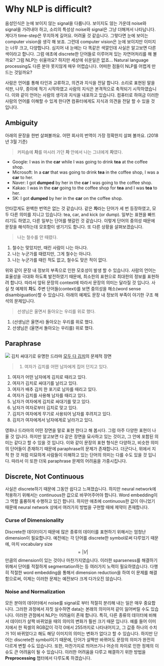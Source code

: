 # Why NLP is difficult?

음성인식은 눈에 보이지 않는 signal을 다룹니다. 보이지도 않는 가운데 noise와 signal을 가려내야 하고, 소리의 특성상 noise와 signal은 그냥 더해져서 나타납니다. 게다가 time-step은 무지하게 길어요. 어려울 것 같습니다. 그렇다면 눈에 보이는 computer vision을 생각 해 보죠. 그런데 computer vision은 눈에 보이지만 이미지는 너무 크고, 다양합니다. 심지어 내 눈에는 다 똑같은 색깔인데 사실은 알고보면 다른 색이라고 합니다. 그럼 애초에 discrete한 단어들로 이루어져 있는 자연어처리를 해 볼까요? 그럼 NLP는 쉬울까요? 하지만 세상에 쉬운일은 없죠... Natural language processing도 다른 분야 못지않게 매우 어렵습니다. 어떠한 점들이 NLP를 어렵게 만드는 것일까요?

사람은 언어를 통해 타인과 교류하고, 의견과 지식을 전달 합니다. 소리로 표현된 말을 석판, 나무, 종이에 적기 시작하였고 사람의 지식은 본격적으로 축적되기 시작하였습니다. 이와 같이 언어는 사람의 생각과 지식을 내포하고 있습니다. 컴퓨터로 하여금 이러한 사람의 언어를 이해할 수 있게 한다면 컴퓨터에게도 지식과 의견을 전달 할 수 있을 것 입니다.

## Ambiguity

아래의 문장을 한번 살펴볼까요. 어떤 회사의 번역이 가장 정확한지 살펴 볼까요. (2018년 3월 기준)

> 커피숍에 **차**를 마시러 가던 **차** 안에서 나는 그녀에게 **차**였다.
- Google: I was in the **car** while I was going to drink **tea** at the coffee shop.
- Microsoft: In a **car** that was going to drink **tea** in the coffee shop, I was a **car** to her.
- Naver: I got **dumped** by her in the **car** I was going to the coffee shop.
- Kakao: I was in the **car** going to the coffee shop for **tea** and I was **tea** to her.
- SK: I got **dumped** by her in the **car** on the coffee shop.

안타깝게도 완벽한 번역은 없는 것 같습니다. 같은 **차**라는 단어가 세 번 등장하였고, 모두 다른 의미를 지니고 있습니다: tea, car, and kick (or dump). 일부는 표현을 빠뜨리기도 하였고, 다른 일부는 단어를 헷갈린 것 같습니다. 이렇게 단어의 중의성 때문에 문장을 해석하는데 모호함이 생기기도 합니다. 또 다른 상황을 살펴보겠습니다.

> 나는 철수를 안 때렸다.
1. 철수는 맞았지만, 때린 사람이 나는 아니다.
2. 나는 누군가를 때렸지만, 그게 철수는 아니다.
3. 나는 누군가를 때린 적도 없고, 철수도 맞은 적이 없다.

위와 같이 문장 내 정보의 부족으로 인한 모호성이 발생 할 수 있습니다. 사람의 언어는 효율성을 극대화 하도록 발전하였기 때문에, 최소한의 표현으로 최대한의 정보를 표현하려 합니다. 따라서 앞뒤 문장의 context에 따라서 문장의 의미는 달라질 것 입니다. 사실 첫 예제의 **차**도 주변 단어들(context)를 보면 중의성을 해소(word sense disambiguation)할 수 있습니다. 아래의 예제도 문장 내 정보의 부족이 야기한 구조 해석의 문제입니다.

> 선생님은 울면서 돌아오는 우리를 위로 했다.
1. (선생님은 울면서) 돌아오는 우리를 위로 했다.
2. 선생님은 (울면서 돌아오는 우리를) 위로 했다.

## Paraphrase

![](http://cdnweb01.wikitree.co.kr/webdata/editor/201608/16/img_20160816082838_215c7a7a.png)
김치 싸대기로 유명한 드라마 [모두 다 김치](https://namu.wiki/w/%EB%AA%A8%EB%91%90%20%EB%8B%A4%20%EA%B9%80%EC%B9%98)의 문제적 장면

> 1. 여자가 김치를 어떤 남자에게 집어 던지고 있다.
1. 여자가 어떤 남자에게 김치로 때리고 있다.
1. 여자가 김치로 싸대기를 날리고 있다.
1. 여자가 배추 김치 한 포기로 남자를 때리고 있다.
1. 여자가 김치를 사용해 남자를 때리고 있다.
1. 남자가 여자에게 김치로 싸대기를 맞고 있다.
1. 남자가 여자로부터 김치로 맞고 있다.
1. 김치가 여자에게 무기로 사용되어 남자를 후려치고 있다.
1. 김치가 여자에게서 남자에게로 날라가고 있다.

영화나 드라마의 어떤 장면을 말로 표현 한다고 해 봅시다. 그럼 아주 다양한 표현이 나올 것 입니다. 하지만 알고보면 다 같은 장면을 묘사하고 있는 것이고, 그 안에 포함된 의미는 같다고 할 수 있을 것 입니다. 이와 같이 문장의 표현 형식은 다양하고, 비슷한 의미의 단어들이 존재하기 때문에 paraphrase의 문제가 존재합니다. 더군다나, 위에서 지적 한 것 처럼 미묘하게 사람들이 이해하고 있는 단어의 의미는 다를 수도 있을 것 입니다. 따라서 이 또한 더욱 paraphrase 문제의 어려움을 가중시킵니다.

## Discrete, Not Continuous

사실은 discrete하기 때문에 그동안 쉽다고 느껴졌습니다. 하지만 neural network에 적용하기 위해서는 continuous한 값으로 바꾸어주어야 합니다. Word embedding이 그 역할 훌륭하게 수행하고 있긴 합니다. 하지만 애초에 continuous한 값이 아니었기 때문에 neural network 상에서 여러가지 방법을 구현할 때에 제약이 존재합니다.

### Curse of Dimensionality

Discrete한 데이터이기 때문에 많은 종류의 데이터를 표현하기 위해서는 엄청난 dimension이 필요합니다. 예전에는 각 단어를 discrete한 symbol로써 다루었기 때문에, 마치 vocabulary size $$ =|V| $$ 만큼의 dimension이 있는 것이나 마찬가지였습니다. 이러한 sparseness를 해결하기 위해서 단어를 적절하게 segmentation하는 등 여러가지 노력이 필요하였습니다. 다행히 적절한 word embedding을 통해서 dimension reduction을 하여 이 문제를 해결함으로써, 이제는 이러한 문제는 예전보다 크게 다가오진 않습니다.

### Noise and Normalization

모든 분야의 데이터에서 noise를 signal로 부터 적절히 분리해 내는 일은 매우 중요합니다. 그러한 과정에서 자칫 실수하면 data는 본래의 의미마저 같이 잃어버릴 수도 있습니다. 이러한 관점에서 NLP는 어려움이 존재 합니다. 특히, 다른 종류의 데이터에 비해서 데이터가 살짝 바뀌었을 때의 의미의 변화가 훨씬 크기 때문 입니다. 예를 들어 이미지에서 한 픽셀의 RGB값이 각각 0에서 255까지로 나타내어지고, 그 값중 하나의 수치가 1이 바뀌었다고 해도 해당 이미지의 의미는 변화가 없다고 할 수 있습니다. 하지만 단어는 discrete한 symbol이기 때문에, 단어가 살짝만 바뀌어도 문장의 의미가 완전히 다르게 변할 수도 있습니다. 또한, 마찬가지로 띄어쓰기나 어순의 차이로 인한 정제의 이슈도 큰 어려움이 될 수 있습니다. 이러한 어려움을 다루고 해결하기 위한 방법을 **Preprocessing** 챕터에서 다루도록 하겠습니다.